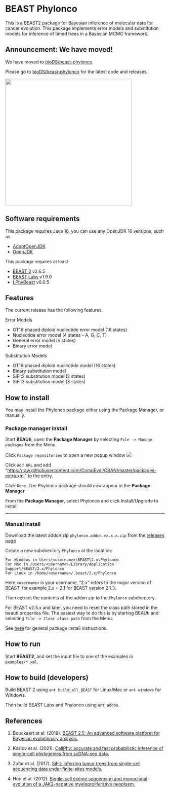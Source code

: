# BEAST Phylonco
This is a BEAST2 package for Bayesian inference of molecular data for cancer evolution. This package implements error models and substitution models for inference of timed trees in a Bayesian MCMC framework. 

## Announcement: We have moved!
We have moved to [bioDS/beast-phylonco](https://github.com/bioDS/beast-phylonco). 

Please go to [bioDS/beast-phylonco](https://github.com/bioDS/beast-phylonco) for the latest code and releases.

<a href="https://github.com/bioDS/beast-phylonco">
<img src="https://octodex.github.com/images/setuptocat.jpg" width=400>
</a>

## Software requirements

This package requires Java 16, you can use any OpenJDK 16 versions, such as
* [AdoptOpenJDK](https://adoptopenjdk.net/?variant=openjdk16)
* [OpenJDK](https://openjdk.java.net/install/index.html)

This package requires at least
* [BEAST 2](https://github.com/CompEvol/beast2) v2.6.5 
* [BEAST Labs](https://github.com/BEAST2-Dev/BEASTLabs) v1.9.0
* [LPhyBeast](https://github.com/LinguaPhylo/LPhyBeast) v0.0.5

## Features

The current release has the following features.

Error Models
* GT16 phased diploid nucleotide error model (16 states)
* Nucleotide error model (4 states - A, G, C, T)
* General error model (n states)
* Binary error model

Substitution Models
* GT16 phased diploid nucleotide model (16 states)
* Binary substitution model
* SiFit2 substitution model (2 states)
* SiFit3 substitution model (3 states)

## How to install
You may install the Phylonco package either using the Package Manager, or manually.

### Package manager install
Start **BEAUti**, open the **Package Manager** by selecting `File -> Manage packages` from the Menu.

Click `Package repositories` to open a new popup window
<img src="https://raw.githubusercontent.com/rbouckaert/obama/master/doc/package_repos.png">

Click `Add URL` and add "https://raw.githubusercontent.com/CompEvol/CBAN/master/packages-extra.xml" to the entry.

Click `Done`. The Phylonco package should now appear in the **Package Manager**

From the **Package Manager**, select Phylonco and click Install/Upgrade to install.

---

### Manual install
Download the latest addon zip `phylonco.addon.vx.x.x.zip` from the [releases page](https://github.com/kche309/beast-phylonco/releases/latest)

Create a new subdirectory `Phylonco` at the location: 
```
For Windows in Users\<username>\BEAST\2.x\Phylonco
For Mac in /Users/<username>/Library/Application Support/BEAST/2.x/Phylonco
For Linux in /home/<username>/.beast/2.x/Phylonco
```
Here `<username>` is your username, “2.x” refers to the major version of BEAST, for example 2.x = 2.1 for BEAST version 2.1.3.
 
Then extract the contents of the addon zip to the `Phylonco` subdirectory.

For BEAST v2.5.x and later, you need to reset the class path stored in the beauti.properties file. The easiest way to do this is by starting BEAUti and selecting `File -> Clear class path` from the Menu.

See [here](http://www.beast2.org/managing-packages/) for general package install instructions.

## How to run 

Start **BEAST2**, and set the input file to one of the examples in `examples/*.xml`.

## How to build (developers)

Build BEAST 2 using `ant build_all_BEAST` for Linux/Mac or `ant windows` for Windows.

Then build BEAST Labs and Phylonco using `ant addon`.

## References
1. Bouckaert at al. (2019). [BEAST 2.5: An advanced software platform for Bayesian evolutionary analysis.](https://doi.org/10.1371/journal.pcbi.1006650)

2. Kozlov et al. (2021). [CellPhy: accurate and fast probabilistic inference of single-cell phylogenies from scDNA-seq data.](https://doi.org/10.1101/2020.07.31.230292)
 
3. Zafar et al. (2017). [SiFit: inferring tumor trees from single-cell sequencing data under finite-sites models.](https://doi.org/10.1186/s13059-017-1311-2)

4. Hou et al. (2012). [Single-cell exome sequencing and monoclonal evolution of a JAK2-negative myeloproliferative neoplasm.]( https://doi.org/10.1016/j.cell.2012.02.028)

